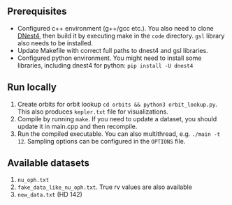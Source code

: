 ## Prerequisites
* Configured c++ environment (g++/gcc etc.). You also need to clone [DNest4](https://github.com/eggplantbren/DNest4), then build it by executing make in the `code` directory. `gsl` library also needs to be installed.
* Update Makefile with correct full paths to dnest4 and gsl libraries.
* Configured python environment. You might need to install some libraries, including dnest4 for python: `pip install -U dnest4`

## Run locally
1. Create orbits for orbit lookup `cd orbits && python3 orbit_lookup.py`. This also produces `kepler.txt` file for visualizations.
2. Compile by running `make`. If you need to update a dataset, you should update it in main.cpp and then recompile.
3. Run the compiled executable. You can also multithread, e.g. `./main -t 12`. Sampling options can be configured in the `OPTIONS` file.

## Available datasets
1. `nu_oph.txt`
2. `fake_data_like_nu_oph.txt`. True rv values are also available
3. `new_data.txt` (HD 142)
